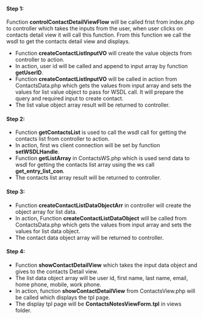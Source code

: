#### Step 1:

Function **controlContactDetailViewFlow** will be called frist from index.php to controller which takes the inputs from the user, when user clicks on contacts detail view it will call this function. From this function we call the wsdl to get the contacts detail view and displays.

- Function **createContactListInputVO** will create the value objects from controller to action.
- In action, user id will be called and append to input array by function **getUserID**.
- Function **createContactListInputVO** will be called in action from ContactsData.php which gets the values from input array and sets the values for list value object to pass for WSDL call. It will prepare the query and required input to create contact.
- The list value object array result will be returned to controller.

#### Step 2:

- Function **getContactsList** is used to call the wsdl call for getting the contacts list from controller to action.
- In action, first ws client connection will be set by function **setWSDLHandle**.
- Function **getListArray** in ContactsWS.php which is used send data to wsdl for getting the contacts list array using the ws call **get_entry_list_con**.
- The contacts list array result will be returned to controller.

#### Step 3:

- Function **createContactListDataObjectArr** in controller will create the object array for list data.
- In action, Function **createContactListDataObject** will be called from ContactsData.php which gets the values from input array and sets the values for list data object.
- The contact data object array will be returned to controller.

#### Step 4:

- Function **showContactDetailView** which takes the input data object and gives to the contacts Detail view.
- The list data object array will be user id, first name, last name, email, home phone, mobile, work phone.
- In action, function **showContactDetailView** from ContactsView.php will be called which displays the tpl page.
- The display tpl page will be **ContactsNotesViewForm.tpl** in views folder.

